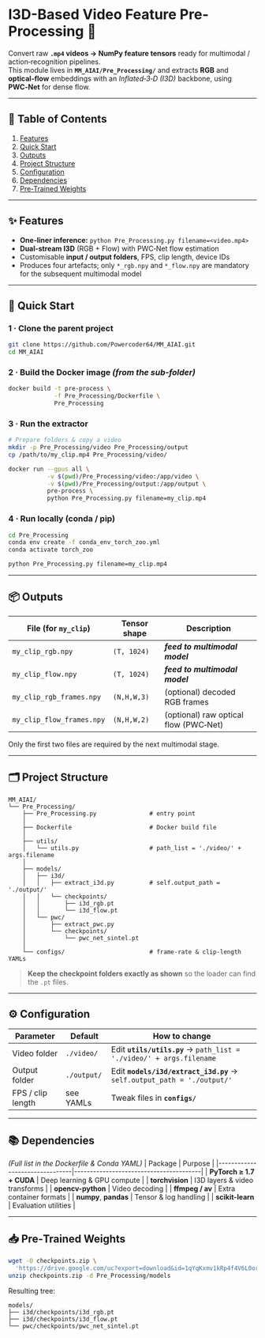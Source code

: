 # I3D-Based Video Feature Pre-Processing 🚀
Convert raw **`.mp4` videos → NumPy feature tensors** ready for multimodal / action‑recognition pipelines.  
This module lives in **`MM_AIAI/Pre_Processing/`** and extracts **RGB** and **optical‑flow** embeddings with an *Inflated‑3‑D (I3D)* backbone, using **PWC‑Net** for dense flow.

---

## 📑 Table of Contents
1. [Features](#features)
2. [Quick Start](#quick-start)
3. [Outputs](#outputs)
4. [Project Structure](#project-structure)
5. [Configuration](#configuration)
6. [Dependencies](#dependencies)
7. [Pre‑Trained Weights](#pre-trained-weights)

---

## ✨ Features
- **One‑liner inference:** `python Pre_Processing.py filename=<video.mp4>`
- **Dual‑stream I3D** (RGB + Flow) with PWC‑Net flow estimation  
- Customisable **input / output folders**, FPS, clip length, device IDs  
- Produces four artefacts; only `*_rgb.npy` and `*_flow.npy` are mandatory for the subsequent multimodal model

---

## 🚀 Quick Start

### 1 · Clone the parent project
```bash
git clone https://github.com/Powercoder64/MM_AIAI.git
cd MM_AIAI
```

### 2 · Build the Docker image *(from the sub‑folder)*
```bash
docker build -t pre-process \
             -f Pre_Processing/Dockerfile \
             Pre_Processing
```

### 3 · Run the extractor
```bash
# Prepare folders & copy a video
mkdir -p Pre_Processing/video Pre_Processing/output
cp /path/to/my_clip.mp4 Pre_Processing/video/

docker run --gpus all \
           -v $(pwd)/Pre_Processing/video:/app/video \
           -v $(pwd)/Pre_Processing/output:/app/output \
           pre-process \
           python Pre_Processing.py filename=my_clip.mp4
```

### 4 · Run locally (conda / pip)
```bash
cd Pre_Processing
conda env create -f conda_env_torch_zoo.yml
conda activate torch_zoo

python Pre_Processing.py filename=my_clip.mp4
```

---

## 📦 Outputs
| File (for `my_clip`)        | Tensor shape | Description                                |
|-----------------------------|--------------|--------------------------------------------|
| `my_clip_rgb.npy`           | `(T, 1024)`  | **_*feed to multimodal model*_**           |
| `my_clip_flow.npy`          | `(T, 1024)`  | **_*feed to multimodal model*_**           |
| `my_clip_rgb_frames.npy`    | `(N,H,W,3)`  | (optional) decoded RGB frames              |
| `my_clip_flow_frames.npy`   | `(N,H,W,2)`  | (optional) raw optical flow (PWC‑Net)      |

Only the first two files are required by the next multimodal stage.

---

## 🗂 Project Structure
```text
MM_AIAI/
└── Pre_Processing/
    ├── Pre_Processing.py               # entry point
    │
    ├── Dockerfile                      # Docker build file
    │
    ├── utils/
    │   └── utils.py                    # path_list = './video/' + args.filename
    │
    ├── models/
    │   ├── i3d/
    │   │   ├── extract_i3d.py          # self.output_path = './output/'
    │   │   └── checkpoints/
    │   │       ├── i3d_rgb.pt
    │   │       └── i3d_flow.pt
    │   └── pwc/
    │       ├── extract_pwc.py
    │       └── checkpoints/
    │           └── pwc_net_sintel.pt
    │
    └── configs/                        # frame‑rate & clip‑length YAMLs
```
> **Keep the checkpoint folders exactly as shown** so the loader can find the `.pt` files.

---

## ⚙️ Configuration
| Parameter         | Default     | How to change                                                                                   |
|-------------------|-------------|-------------------------------------------------------------------------------------------------|
| Video folder      | `./video/`  | Edit **`utils/utils.py`** → `path_list = './video/' + args.filename`                            |
| Output folder     | `./output/` | Edit **`models/i3d/extract_i3d.py`** → `self.output_path = './output/'`                         |
| FPS / clip length | see YAMLs   | Tweak files in **`configs/`**                                                                   |

---

## 📚 Dependencies
*(Full list in the Dockerfile & Conda YAML)*
| Package                        | Purpose                                |
|--------------------------------|----------------------------------------|
| **PyTorch ≥ 1.7 + CUDA**       | Deep learning & GPU compute            |
| **torchvision**                | I3D layers & video transforms          |
| **opencv-python**              | Video decoding                         |
| **ffmpeg / av**                | Extra container formats                |
| **numpy**, **pandas**          | Tensor & log handling                  |
| **scikit-learn**               | Evaluation utilities                   |

---

## 📥 Pre‑Trained Weights
```bash
wget -O checkpoints.zip \
  'https://drive.google.com/uc?export=download&id=1qYqKxmv1kRp4f4V6L0or9n_B77O0wP-C'
unzip checkpoints.zip -d Pre_Processing/models
```
Resulting tree:
```text
models/
├── i3d/checkpoints/i3d_rgb.pt
├── i3d/checkpoints/i3d_flow.pt
└── pwc/checkpoints/pwc_net_sintel.pt
```
